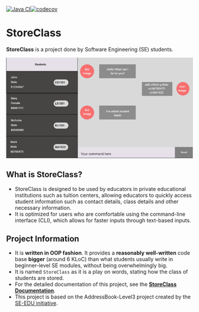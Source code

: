 [![Java CI](https://github.com/AY2425S1-CS2103T-W10-4/tp/actions/workflows/gradle.yml/badge.svg)](https://github.com/AY2425S1-CS2103T-W10-4/tp/actions/workflows/gradle.yml)[![codecov](https://codecov.io/gh/AY2425S1-CS2103T-W10-4/tp/graph/badge.svg?token=ISBALRKKO7)](https://codecov.io/gh/AY2425S1-CS2103T-W10-4/tp)

# StoreClass
**StoreClass** is a project done by Software Engineering (SE) students. <br> 

![Ui](docs/images/Ui.png)

## What is StoreClass?
* StoreClass is designed to be used by educators in private educational institutions such as tuition centers, allowing educators to quickly
access student information such as contact details, class details and other necessary information.
* It is optimized for users who are comfortable using the command-line interface (CLI), which allows for faster inputs through text-based inputs.

## Project Information
  * It is **written in OOP fashion**. It provides a **reasonably well-written** code base **bigger** (around 6 KLoC) than what students usually write in beginner-level SE modules, without being overwhelmingly big.
* It is named `StoreClass` as it is a play on words, stating how the class of students are stored.
* For the detailed documentation of this project, see the **[StoreClass Documentation](https://ay2425s1-cs2103t-w10-4.github.io/tp/)**.
* This project is based on the AddressBook-Level3 project created by the [SE-EDU initiative](https://se-education.org).
